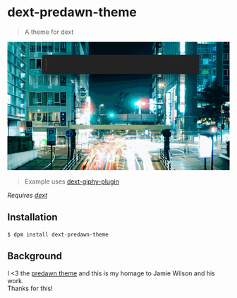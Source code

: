 # dext-predawn-theme

> A theme for dext

![img](dext-predawn.gif)

> Example uses [dext-giphy-plugin](https://github.com/adnasa/dext-giphy-plugin)

_Requires [dext](https://github.com/vutran/dext)_

## Installation

```
$ dpm install dext-predawn-theme
```

## Background

I <3 the [predawn theme](http://jamiewilson.io/predawn/) and this is my homage to Jamie Wilson and his work.  
Thanks for this!

